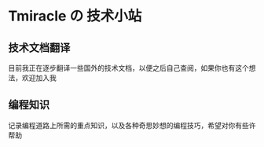 # Tmiracle の 技术小站

## 技术文档翻译

目前我正在逐步翻译一些国外的技术文档，以便之后自己查阅，如果你也有这个想法，欢迎加入我

## 编程知识

记录编程道路上所需的重点知识，以及各种奇思妙想的编程技巧，希望对你有些许帮助
